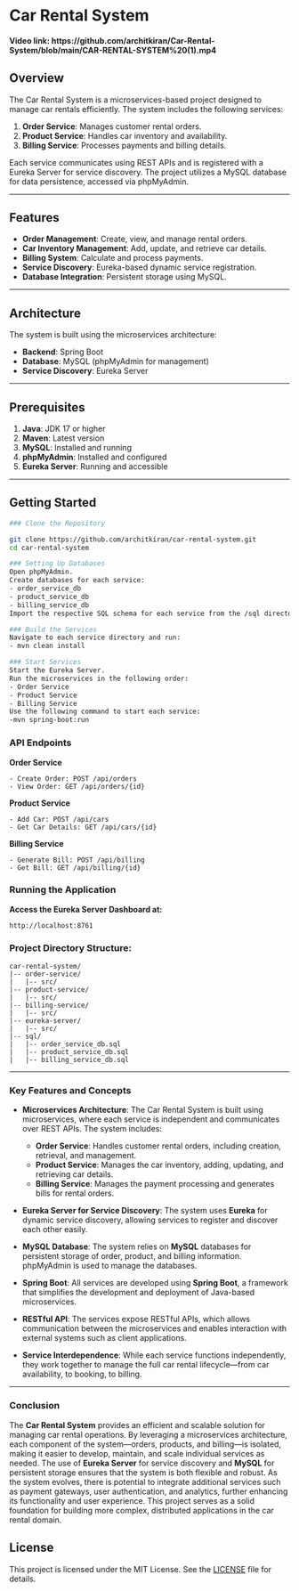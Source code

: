 # Car Rental System

<h4>Video link: https://github.com/architkiran/Car-Rental-System/blob/main/CAR-RENTAL-SYSTEM%20(1).mp4</h4>

## Overview
The Car Rental System is a microservices-based project designed to manage car rentals efficiently. The system includes the following services:

1. **Order Service**: Manages customer rental orders.
2. **Product Service**: Handles car inventory and availability.
3. **Billing Service**: Processes payments and billing details.

Each service communicates using REST APIs and is registered with a Eureka Server for service discovery. The project utilizes a MySQL database for data persistence, accessed via phpMyAdmin.

---

## Features
- **Order Management**: Create, view, and manage rental orders.
- **Car Inventory Management**: Add, update, and retrieve car details.
- **Billing System**: Calculate and process payments.
- **Service Discovery**: Eureka-based dynamic service registration.
- **Database Integration**: Persistent storage using MySQL.

---

## Architecture

The system is built using the microservices architecture:

- **Backend**: Spring Boot
- **Database**: MySQL (phpMyAdmin for management)
- **Service Discovery**: Eureka Server

---

## Prerequisites

1. **Java**: JDK 17 or higher
2. **Maven**: Latest version
3. **MySQL**: Installed and running
4. **phpMyAdmin**: Installed and configured
5. **Eureka Server**: Running and accessible

---

## Getting Started

```bash
### Clone the Repository

git clone https://github.com/architkiran/car-rental-system.git
cd car-rental-system

### Setting Up Databases
Open phpMyAdmin.
Create databases for each service:
- order_service_db
- product_service_db
- billing_service_db
Import the respective SQL schema for each service from the /sql directory.

### Build the Services
Navigate to each service directory and run:
- mvn clean install

### Start Services
Start the Eureka Server.
Run the microservices in the following order:
- Order Service
- Product Service
- Billing Service
Use the following command to start each service:
-mvn spring-boot:run
```

### API Endpoints

**Order Service**
```
- Create Order: POST /api/orders
- View Order: GET /api/orders/{id}
```

**Product Service**
```
- Add Car: POST /api/cars
- Get Car Details: GET /api/cars/{id}
```

**Billing Service**
```
- Generate Bill: POST /api/billing
- Get Bill: GET /api/billing/{id}
```

### Running the Application
**Access the Eureka Server Dashboard at:**
```
http://localhost:8761
```
### Project Directory Structure:
```
car-rental-system/
|-- order-service/
|   |-- src/
|-- product-service/
|   |-- src/
|-- billing-service/
|   |-- src/
|-- eureka-server/
|   |-- src/
|-- sql/
|   |-- order_service_db.sql
|   |-- product_service_db.sql
|   |-- billing_service_db.sql
```
---

### Key Features and Concepts

- **Microservices Architecture**: The Car Rental System is built using microservices, where each service is independent and communicates over REST APIs. The system includes:
  - **Order Service**: Handles customer rental orders, including creation, retrieval, and management.
  - **Product Service**: Manages the car inventory, adding, updating, and retrieving car details.
  - **Billing Service**: Manages the payment processing and generates bills for rental orders.

- **Eureka Server for Service Discovery**: The system uses **Eureka** for dynamic service discovery, allowing services to register and discover each other easily.

- **MySQL Database**: The system relies on **MySQL** databases for persistent storage of order, product, and billing information. phpMyAdmin is used to manage the databases.

- **Spring Boot**: All services are developed using **Spring Boot**, a framework that simplifies the development and deployment of Java-based microservices.

- **RESTful API**: The services expose RESTful APIs, which allows communication between the microservices and enables interaction with external systems such as client applications.

- **Service Interdependence**: While each service functions independently, they work together to manage the full car rental lifecycle—from car availability, to booking, to billing.

---

### Conclusion

The **Car Rental System** provides an efficient and scalable solution for managing car rental operations. By leveraging a microservices architecture, each component of the system—orders, products, and billing—is isolated, making it easier to develop, maintain, and scale individual services as needed. The use of **Eureka Server** for service discovery and **MySQL** for persistent storage ensures that the system is both flexible and robust. As the system evolves, there is potential to integrate additional services such as payment gateways, user authentication, and analytics, further enhancing its functionality and user experience. This project serves as a solid foundation for building more complex, distributed applications in the car rental domain.

## License

This project is licensed under the MIT License. See the [LICENSE](LICENSE) file for details.

